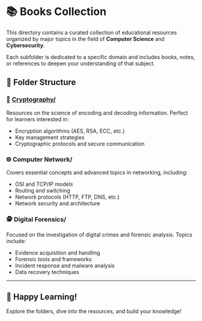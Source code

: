 
# 📚 Books Collection

This directory contains a curated collection of educational resources organized by major topics in the field of **Computer Science** and **Cybersecurity**.

Each subfolder is dedicated to a specific domain and includes books, notes, or references to deepen your understanding of that subject.

## 📂 Folder Structure

### 🔐 [Cryptography/](/Cryptography)
Resources on the science of encoding and decoding information. Perfect for learners interested in:
- Encryption algorithms (AES, RSA, ECC, etc.)
- Key management strategies
- Cryptographic protocols and secure communication

### 🌐 Computer Network/
Covers essential concepts and advanced topics in networking, including:
- OSI and TCP/IP models
- Routing and switching
- Network protocols (HTTP, FTP, DNS, etc.)
- Network security and architecture

### 🕵️ Digital Forensics/
Focused on the investigation of digital crimes and forensic analysis. Topics include:
- Evidence acquisition and handling
- Forensic tools and frameworks
- Incident response and malware analysis
- Data recovery techniques

---

## 🚀 Happy Learning!

Explore the folders, dive into the resources, and build your knowledge!


